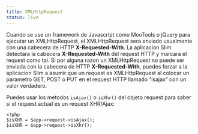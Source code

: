 ```yaml
---
title: XMLHttpRequest
status: live
---
```


Cuando se use un framework de Javascript como MooTools o jQuery para ejecutar un XMLHttpRequest, el XMLHttpRequest 
sera enviado usualmente con una cabecera de HTTP **X-Requested-With**. La aplicacion Slim detectara la cabecera 
**X-Requested-With** del request HTTP y marcara el request como tal. Si por alguna razon un XMLHttpRequest no 
puede ser enviada con la cabecera de HTTP **X-Requested-With**, puedes forzar a la aplicacion Slim a asumir que 
un request es XMLHttpRequest al colocar un parametro GET, POST o PUT en el request HTTP llamado “isajax” con un 
valor verdadero.

Puedes usar los metodos `isAjax()` o `isXhr()` del objeto request para saber si el request actual es un request XHR/Ajax:

    <?php
    $isXHR = $app->request->isAjax();
    $isXHR = $app->request->isXhr();

